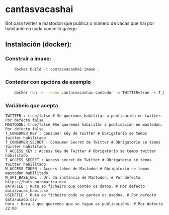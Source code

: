 # cantasvacashai
Bot para twitter e mastodon que publica o número de vacas que hai por habitante en cada concello galego

## Instalación (docker):

### Construír a imaxe:

```bash
    docker build -t cantasvacashai-imaxe .
```

### Contedor con opcións de exemplo
```bash
    docker run -d --name cantasvacashai-contedor -e TWITTER=true -e T_CONSUMER_KEY='XXXXX' -e T_CONSUMER_SECRET='XXXXX' -e T_ACCESS_KEY='XXXXX' -e T_ACCESS_SECRET='XXXXX'  cantasvacashai-imaxe
```

### Variábeis que acepta
```
TWITTER : true/false # Se queremos habilitar a publicación en twitter. Por defecto false
MASTODON: true/false #Se queremos habilitar a publicación en mastodon. Por defecto false
T_CONSUMER_KEY : Consumer Key de Twitter # Obrigatorio se temos twitter habilitado
T_CONSUMER_SECRET : Consumer Secret de Twitter # Obrigatorio se temos twitter habilitado
T_ACCESS_KEY : Access Key de Twitter # Obrigatorio se temos twitter habilitado
T_ACCESS_SECRET : Access secret de Twitter # Obrigatorio se temos twitter habilitado
M_ACCESS_TOKEN : Access token de Mastodon # Obrigatorio se temos mastodon habilitado
M_API_BASE_URL : Url da instancia de Mastodon. # Por defecto https://bots.automatica.dev
DATAFILE : Ruta ao ficheiro que contén os datos. # Por defecto data/vacas_habi.csv
USEDFILE : Ruta ao ficheiro onde se gardan os usados. # Por defecto data/usado.csv
hora : Hora á que queremos que se fagan as publicacións. # Por defecto 22:00
```
